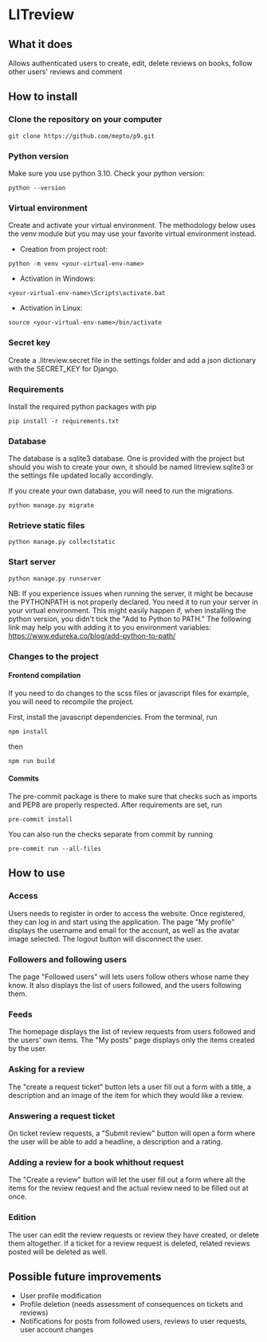 # LITreview


## What it does

Allows authenticated users to create, edit, delete reviews on books, follow 
other users' reviews and comment


## How to install

### Clone the repository on your computer

`git clone https://github.com/mepto/p9.git`

### Python version

Make sure you use python 3.10. Check your python version:

`python --version`

### Virtual environment

Create and activate your virtual environment. The methodology below uses the venv module but you may use your favorite
 virtual environment instead.

* Creation from project root:

`python -m venv <your-virtual-env-name>` 
 
* Activation in Windows:

`<your-virtual-env-name>\Scripts\activate.bat`

* Activation in Linux:

`source <your-virtual-env-name>/bin/activate`

### Secret key

Create a .litreview.secret file in the settings folder and add a json 
dictionary with the SECRET_KEY for Django.

### Requirements

Install the required python packages with pip

`pip install -r requirements.txt`

### Database

The database is a sqlite3 database. One is provided with the project but 
should you wish to create your own, it should be named litreview.sqlite3 or 
the settings file updated locally accordingly.

If you create your own database, you will need to run the migrations.

`python manage.py migrate`

### Retrieve static files

`python manage.py collectstatic`

### Start server

`python manage.py runserver`

NB: If you experience issues when running the server, it might be because the 
PYTHONPATH is not properly declared. You need it to run your server in your 
virtual environment. This might easily happen if, when installing the python 
version, you didn't tick the "Add to Python <version> to PATH."
The following link may help you with adding it to you environment variables:
https://www.edureka.co/blog/add-python-to-path/

### Changes to the project

#### Frontend compilation

If you need to do changes to the scss files or javascript files for example, 
you will need to recompile the project. 

First, install the javascript dependencies. From the terminal, run

`npm install`

then

`npm run build`

#### Commits

The pre-commit package is there to make sure that checks such as imports and 
PEP8 are properly respected. After requirements are set, run

`pre-commit install`

You can also run the checks separate from commit by running

`pre-commit run --all-files`


## How to use

### Access

Users needs to register in order to access the website. Once registered, 
they can log in and start using the application. The page "My profile" 
displays the username and email for the account, as well as the avatar image 
selected. The logout button will disconnect the user.

### Followers and following users

The page "Followed users" will lets users follow others whose name they know.
It also displays the list of users followed, and the users following them.

### Feeds

The homepage displays the list of review requests from users followed and 
the users' own items. The "My posts" page displays only the items created by 
the user.

### Asking for a review

The "create a request ticket" button lets a user fill out a form with a 
title, a description and an image of the item for which they would like a 
review.

### Answering a request ticket

On ticket review requests, a "Submit review" button will open a form where 
the user will be able to add a headline, a description and a rating.

### Adding a review for a book whithout request

The "Create a review" button will let the user fill out a form where all the 
items for the review request and the actual review need to be filled out at 
once.

### Edition

The user can edit the review requests or review they have created, or delete 
them altogether. If a ticket for a review request is deleted, related 
reviews posted will be deleted as well.


## Possible future improvements

* User profile modification
* Profile deletion (needs assessment of consequences on tickets and reviews)
* Notifications for posts from followed users, reviews to user requests, 
  user account changes
